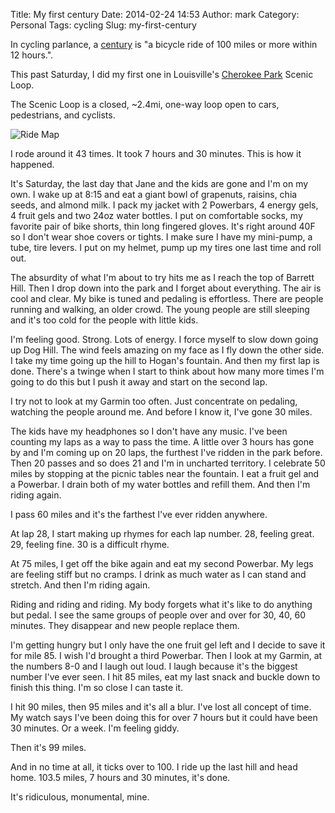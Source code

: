 Title: My first century
Date: 2014-02-24 14:53
Author: mark
Category: Personal
Tags: cycling
Slug: my-first-century

In cycling parlance, a [century](http://en.wikipedia.org/wiki/Century_ride) is "a bicycle ride of 100 miles or more within 12 hours.".

This past Saturday, I did my first one in Louisville's [Cherokee Park](https://www.google.com/maps/place/Cherokee+Park/@38.2394998,-85.694342,16z/data=!4m2!3m1!1s0x8869734d173161c1:0xe3472083a0cad7da) Scenic Loop.

The Scenic Loop is a closed, ~2.4mi, one-way loop open to cars, pedestrians, and cyclists.

<img src="http://i.imgur.com/IUT5TyD.jpg" alt="Ride Map" />

I rode around it 43 times. It took 7 hours and 30 minutes. This is how it happened.

It's Saturday, the last day that Jane and the kids are gone and I'm on my own. I wake up at 8:15 and eat a giant bowl of grapenuts, raisins, chia seeds, and almond milk. I pack my jacket with 2 Powerbars, 4 energy gels, 4 fruit gels and two 24oz water bottles. I put on comfortable socks, my favorite pair of bike shorts, thin long fingered gloves. It's right around 40F so I don't wear shoe covers or tights. I make sure I have my mini-pump, a tube, tire levers. I put on my helmet, pump up my tires one last time and roll out.

The absurdity of what I'm about to try hits me as I reach the top of Barrett Hill. Then I drop down into the park and I forget about everything. The air is cool and clear. My bike is tuned and pedaling is effortless. There are people running and walking, an older crowd. The young people are still sleeping and it's too cold for the people with little kids.

I'm feeling good. Strong. Lots of energy. I force myself to slow down going up Dog Hill. The wind feels amazing on my face as I fly down the other side. I take my time going up the hill to Hogan's fountain. And then my first lap is done. There's a twinge when I start to think about how many more times I'm going to do this but I push it away and start on the second lap.

I try not to look at my Garmin too often. Just concentrate on pedaling, watching the people around me. And before I know it, I've gone 30 miles.

The kids have my headphones so I don't have any music. I've been counting my laps as a way to pass the time. A little over 3 hours has gone by and I'm coming up on 20 laps, the furthest I've ridden in the park before. Then 20 passes and so does 21 and I'm in uncharted territory. I celebrate 50 miles by stopping at the picnic tables near the fountain. I eat a fruit gel and a Powerbar. I drain both of my water bottles and refill them. And then I'm riding again.

I pass 60 miles and it's the farthest I've ever ridden anywhere.

At lap 28, I start making up rhymes for each lap number. 28, feeling great. 29, feeling fine. 30 is a difficult rhyme.

At 75 miles, I get off the bike again and eat my second Powerbar. My legs are feeling stiff but no cramps. I drink as much water as I can stand and stretch. And then I'm riding again.

Riding and riding and riding. My body forgets what it's like to do anything but pedal. I see the same groups of people over and over for 30, 40, 60 minutes. They disappear and new people replace them.

I'm getting hungry but I only have the one fruit gel left and I decide to save it for mile 85. I wish I'd brought a third Powerbar. Then I look at my Garmin, at the numbers 8-0 and I laugh out loud. I laugh because it's the biggest number I've ever seen. I hit 85 miles, eat my last snack and buckle down to finish this thing. I'm so close I can taste it.

I hit 90 miles, then 95 miles and it's all a blur. I've lost all concept of time. My watch says I've been doing this for over 7 hours but it could have been 30 minutes. Or a week. I'm feeling giddy.

Then it's 99 miles.

And in no time at all, it ticks over to 100. I ride up the last hill and head home. 103.5 miles, 7 hours and 30 minutes, it's done.

It's ridiculous, monumental, mine.
